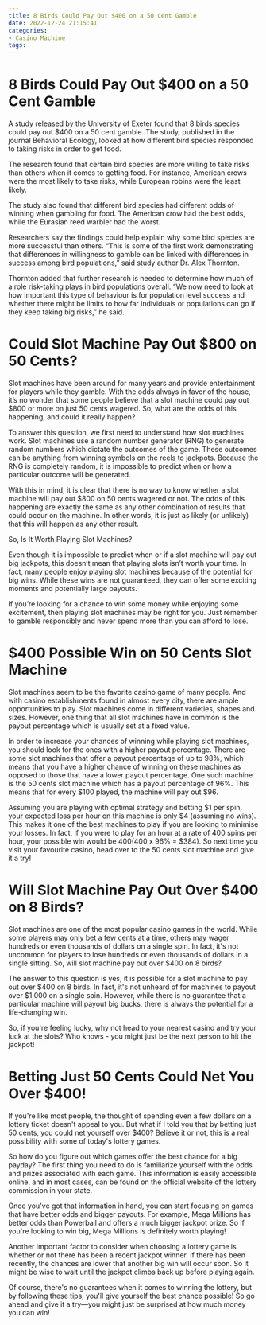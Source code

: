 ```yaml
---
title: 8 Birds Could Pay Out $400 on a 50 Cent Gamble
date: 2022-12-24 21:15:41
categories:
- Casino Machine
tags:
---
```



#  8 Birds Could Pay Out $400 on a 50 Cent Gamble

A study released by the University of Exeter found that 8 birds species could pay out $400 on a 50 cent gamble. The study, published in the journal Behavioral Ecology, looked at how different bird species responded to taking risks in order to get food.

The research found that certain bird species are more willing to take risks than others when it comes to getting food. For instance, American crows were the most likely to take risks, while European robins were the least likely.

The study also found that different bird species had different odds of winning when gambling for food. The American crow had the best odds, while the Eurasian reed warbler had the worst.

Researchers say the findings could help explain why some bird species are more successful than others. “This is some of the first work demonstrating that differences in willingness to gamble can be linked with differences in success among bird populations,” said study author Dr. Alex Thornton.

Thornton added that further research is needed to determine how much of a role risk-taking plays in bird populations overall. “We now need to look at how important this type of behaviour is for population level success and whether there might be limits to how far individuals or populations can go if they keep taking big risks,” he said.

#  Could Slot Machine Pay Out $800 on 50 Cents?

Slot machines have been around for many years and provide entertainment for players while they gamble. With the odds always in favor of the house, it’s no wonder that some people believe that a slot machine could pay out $800 or more on just 50 cents wagered. So, what are the odds of this happening, and could it really happen?

To answer this question, we first need to understand how slot machines work. Slot machines use a random number generator (RNG) to generate random numbers which dictate the outcomes of the game. These outcomes can be anything from winning symbols on the reels to jackpots. Because the RNG is completely random, it is impossible to predict when or how a particular outcome will be generated.

With this in mind, it is clear that there is no way to know whether a slot machine will pay out $800 on 50 cents wagered or not. The odds of this happening are exactly the same as any other combination of results that could occur on the machine. In other words, it is just as likely (or unlikely) that this will happen as any other result.

So, Is It Worth Playing Slot Machines?

Even though it is impossible to predict when or if a slot machine will pay out big jackpots, this doesn’t mean that playing slots isn’t worth your time. In fact, many people enjoy playing slot machines because of the potential for big wins. While these wins are not guaranteed, they can offer some exciting moments and potentially large payouts.

If you’re looking for a chance to win some money while enjoying some excitement, then playing slot machines may be right for you. Just remember to gamble responsibly and never spend more than you can afford to lose.

#  $400 Possible Win on 50 Cents Slot Machine

Slot machines seem to be the favorite casino game of many people. And with casino establishments found in almost every city, there are ample opportunities to play. Slot machines come in different varieties, shapes and sizes. However, one thing that all slot machines have in common is the payout percentage which is usually set at a fixed value.

In order to increase your chances of winning while playing slot machines, you should look for the ones with a higher payout percentage. There are some slot machines that offer a payout percentage of up to 98%, which means that you have a higher chance of winning on these machines as opposed to those that have a lower payout percentage. One such machine is the 50 cents slot machine which has a payout percentage of 96%. This means that for every $100 played, the machine will pay out $96.

Assuming you are playing with optimal strategy and betting $1 per spin, your expected loss per hour on this machine is only $4 (assuming no wins). This makes it one of the best machines to play if you are looking to minimise your losses. In fact, if you were to play for an hour at a rate of 400 spins per hour, your possible win would be $400 ($400 x 96% = $384). So next time you visit your favourite casino, head over to the 50 cents slot machine and give it a try!

#  Will Slot Machine Pay Out Over $400 on 8 Birds?

Slot machines are one of the most popular casino games in the world. While some players may only bet a few cents at a time, others may wager hundreds or even thousands of dollars on a single spin. In fact, it's not uncommon for players to lose hundreds or even thousands of dollars in a single sitting. So, will slot machine pay out over $400 on 8 birds?

The answer to this question is yes, it is possible for a slot machine to pay out over $400 on 8 birds. In fact, it's not unheard of for machines to payout over $1,000 on a single spin. However, while there is no guarantee that a particular machine will payout big bucks, there is always the potential for a life-changing win.

So, if you're feeling lucky, why not head to your nearest casino and try your luck at the slots? Who knows - you might just be the next person to hit the jackpot!

#  Betting Just 50 Cents Could Net You Over $400!

If you're like most people, the thought of spending even a few dollars on a lottery ticket doesn't appeal to you. But what if I told you that by betting just 50 cents, you could net yourself over $400? Believe it or not, this is a real possibility with some of today's lottery games.

So how do you figure out which games offer the best chance for a big payday? The first thing you need to do is familiarize yourself with the odds and prizes associated with each game. This information is easily accessible online, and in most cases, can be found on the official website of the lottery commission in your state.

Once you've got that information in hand, you can start focusing on games that have better odds and bigger payouts. For example, Mega Millions has better odds than Powerball and offers a much bigger jackpot prize. So if you're looking to win big, Mega Millions is definitely worth playing!

Another important factor to consider when choosing a lottery game is whether or not there has been a recent jackpot winner. If there has been recently, the chances are lower that another big win will occur soon. So it might be wise to wait until the jackpot climbs back up before playing again.

Of course, there's no guarantees when it comes to winning the lottery, but by following these tips, you'll give yourself the best chance possible! So go ahead and give it a try—you might just be surprised at how much money you can win!